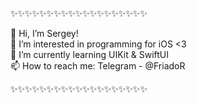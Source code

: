✨✨✨✨✨✨✨✨✨✨✨✨✨✨✨✨✨✨✨

👋 Hi, I’m Sergey!          
👀 I’m interested in programming for iOS <3      
🌱 I’m currently learning UIKit & SwiftUI           
📫 How to reach me: Telegram - @FriadoR           

✨✨✨✨✨✨✨✨✨✨✨✨✨✨✨✨✨✨✨

